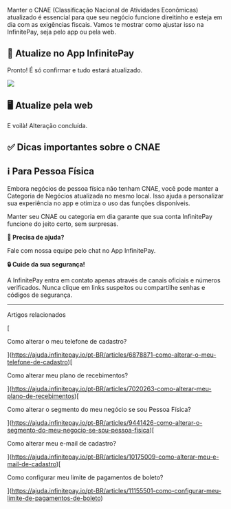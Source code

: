 Manter o CNAE (Classificação Nacional de Atividades Econômicas) atualizado é essencial para que seu negócio funcione direitinho e esteja em dia com as exigências fiscais. Vamos te mostrar como ajustar isso na InfinitePay, seja pelo app ou pela web.

## 📲 **Atualize no App InfinitePay**

Pronto! É só confirmar e tudo estará atualizado.

[![](https://downloads.intercomcdn.com/i/o/1198384903/b924c7896755594db6e6667f/PROD17+-+97+-+Alterar+CNAE.gif?expires=1756088100&signature=c0322fb8f2f0250946eba97710ac6602e07935b0e5c7fa6d39993e0ff3b58c5a&req=dSEuHsp2mYhfWvMW1HO4zeqZhtz1Cmrgk6vtZMrTIuwooPvWtGKNKIVs6bEa%0A25BEBIEgUzlh66Slltk%3D%0A)](https://downloads.intercomcdn.com/i/o/1198384903/b924c7896755594db6e6667f/PROD17+-+97+-+Alterar+CNAE.gif?expires=1756088100&signature=c0322fb8f2f0250946eba97710ac6602e07935b0e5c7fa6d39993e0ff3b58c5a&req=dSEuHsp2mYhfWvMW1HO4zeqZhtz1Cmrgk6vtZMrTIuwooPvWtGKNKIVs6bEa%0A25BEBIEgUzlh66Slltk%3D%0A)

## 🖥️ **Atualize pela web**

E voilà! Alteração concluída.

## **✅ Dicas importantes sobre o CNAE**

## ℹ️ **Para Pessoa Física**

Embora negócios de pessoa física não tenham CNAE, você pode manter a Categoria de Negócios atualizada no mesmo local. Isso ajuda a personalizar sua experiência no app e otimiza o uso das funções disponíveis.

Manter seu CNAE ou categoria em dia garante que sua conta InfinitePay funcione do jeito certo, sem surpresas.

**🔔 Precisa de ajuda?**

Fale com nossa equipe pelo chat no App InfinitePay.

**🔒 Cuide da sua segurança!**

A InfinitePay entra em contato apenas através de canais oficiais e números verificados. Nunca clique em links suspeitos ou compartilhe senhas e códigos de segurança.

___

Artigos relacionados

[

Como alterar o meu telefone de cadastro?

](https://ajuda.infinitepay.io/pt-BR/articles/6878871-como-alterar-o-meu-telefone-de-cadastro)[

Como alterar meu plano de recebimentos?

](https://ajuda.infinitepay.io/pt-BR/articles/7020263-como-alterar-meu-plano-de-recebimentos)[

Como alterar o segmento do meu negócio se sou Pessoa Física?

](https://ajuda.infinitepay.io/pt-BR/articles/9441426-como-alterar-o-segmento-do-meu-negocio-se-sou-pessoa-fisica)[

Como alterar meu e-mail de cadastro?

](https://ajuda.infinitepay.io/pt-BR/articles/10175009-como-alterar-meu-e-mail-de-cadastro)[

Como configurar meu limite de pagamentos de boleto?

](https://ajuda.infinitepay.io/pt-BR/articles/11155501-como-configurar-meu-limite-de-pagamentos-de-boleto)